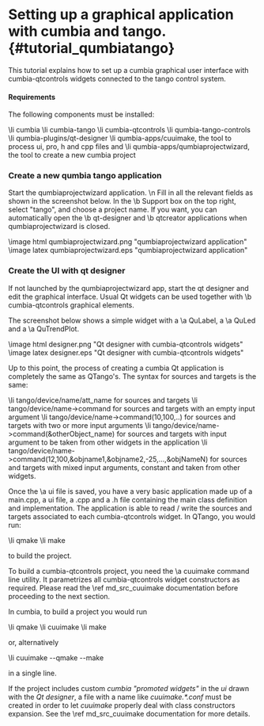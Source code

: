 # Setting up a graphical application with cumbia and tango. {#tutorial_qumbiatango}

This tutorial explains how to set up a cumbia graphical user interface with cumbia-qtcontrols widgets connected to the 
tango control system.

#### Requirements

The following components must be installed:

\li cumbia
\li cumbia-tango
\li cumbia-qtcontrols
\li qumbia-tango-controls
\li qumbia-plugins/qt-designer
\li qumbia-apps/cuuimake, the tool to process ui, pro, h and cpp files and
\li qumbia-apps/qumbiaprojectwizard, the tool to create a new cumbia project

### Create a new qumbia tango application

Start the qumbiaprojectwizard application.
\n Fill in all the relevant fields as shown in the screenshot below. In the \b Support box on the top right, select "tango", and choose a project name.
If you want, you can automatically open the \b qt-designer and \b qtcreator applications when 
qumbiaprojectwizard is closed. 

\image html qumbiaprojectwizard.png "qumbiaprojectwizard application"
\image latex qumbiaprojectwizard.eps "qumbiaprojectwizard application"

### Create the UI with qt designer
If not launched by the qumbiaprojectwizard app, start the qt designer and edit the graphical interface. Usual Qt widgets can be used together with 
\b cumbia-qtcontrols graphical elements.

The screenshot below shows a simple widget with a \a QuLabel, a \a QuLed and a \a QuTrendPlot.

\image html designer.png "Qt designer with cumbia-qtcontrols widgets"
\image latex designer.eps "Qt designer with cumbia-qtcontrols widgets"

Up to this point, the process of creating a cumbia Qt application is completely the same as QTango's. The syntax for sources and targets is the same:

\li tango/device/name/att_name for sources and targets
\li tango/device/name->command for sources and targets with an empty input argument 
\li tango/device/name->command(10,100,..) for sources and targets with two or more input arguments
\li tango/device/name->command(&otherObject_name)  for sources and targets with input argument to be taken from other widgets in the application
\li tango/device/name->command(12,100,&objname1,&objname2,-25,...,&objNameN)  for sources and targets with mixed input arguments, constant and taken from other widgets.

Once the \a ui file is saved, you have a very basic application made up of a main.cpp, a ui file, a .cpp and a .h file containing the main class definition and implementation.
The application is able to read / write the sources and targets associated to each cumbia-qtcontrols widget. In QTango, you would run:

\li qmake
\li make

to build the project.

To build a cumbia-qtcontrols project, you need the \a cuuimake command line utility. It parametrizes all cumbia-qtcontrols widget constructors as required.
Please read the \ref md_src_cuuimake documentation before proceeding to the next section.

In cumbia, to build a project you would run

\li qmake
\li cuuimake
\li make

or, alternatively

\li cuuimake --qmake --make

in a single line.

If the project includes custom *cumbia "promoted widgets"*  in the *ui* drawn with the *Qt designer*, a file with a name like <em>cuuimake.*.conf</em> must be created in order to let
*cuuimake* properly deal with class constructors expansion. See the \ref md_src_cuuimake documentation for more details.






